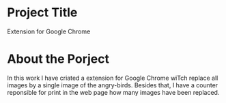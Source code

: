 # Project Title

Extension for Google Chrome

# About the Porject

In this work I have criated a extension for Google Chrome wiTch replace all images by a single image of the angry-birds. Besides that, I have a counter
reponsible for print in the web page how many images have been replaced.
